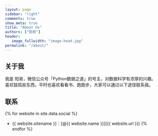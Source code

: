 ```yaml
---
layout: page
sidebar: "right"
comments: true
show_meta: true
title: "About Us"
authors: ["阳哥"]
header:
   image_fullwidth: "image-head.jpg"
permalink: "/about/"
---
```


## 关于我

我是 阳哥，微信公众号「Python数据之道」的号主，对数据科学有浓厚的兴趣。喜欢鼓捣些东西，平时也喜欢看看书、跑跑步，大家可以通过以下途径联系我。

## 联系

{% for website in site.data.social %}
* {{ website.sitename }}：[@{{ website.name }}]({{ website.url }})
{% endfor %}

